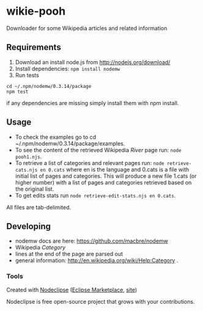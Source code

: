 # wikie-pooh

Downloader for some Wikipedia articles and related information

## Requirements

1.  Download an install node.js from http://nodejs.org/download/
2.  Install dependencies: ```npm install nodemw```
3.  Run tests
```
cd ~/.npm/nodemw/0.3.14/package
npm test
```
if any dependencies are missing simply install them with npm install.

## Usage

 * To check the examples go to cd ~/.npm/nodemw/0.3.14/package/examples.  
 * To see the content of the retrieved Wikipedia *River* page run: ```node pooh1.njs```.  
 * To retrieve a list of categories and relevant pages run: ```node retrieve-cats.njs en 0.cats``` where en is the language and 0.cats is a file with initial list of pages and categories.  This will produce a new file 1.cats (or higher number) with a list of pages and categories retrieved based on the original list.
 * To get edits stats run ```node retrieve-edit-stats.njs en 0.cats```.

All files are tab-delimited.

## Developing

 * nodemw docs are here: https://github.com/macbre/nodemw
 * Wikipedia *Category*
  * lines at the end of the page are parsed out
  * general information: http://en.wikipedia.org/wiki/Help:Category .

### Tools

Created with [Nodeclipse](https://github.com/Nodeclipse/nodeclipse-1)
 ([Eclipse Marketplace](http://marketplace.eclipse.org/content/nodeclipse), [site](http://www.nodeclipse.org))

Nodeclipse is free open-source project that grows with your contributions.
